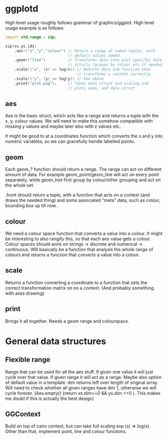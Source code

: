# ggplotd

High level usage roughly follows grammar of graphics/ggplot. High level
usage example is as follows:

```D
import std.range : zip;

zip(xs,ys,ids)
    .aes!("x","y","colour") // Return a range of named tuples, with
                            // default values added
    .geom!("line")          // Transforms data into plot specific data
                            // structs (groups by colour etc if needed)
    .scale!("x", (x) => log(x)) // Returns data and function that
                                // transforms a context correctly
    .scale!("y", (y) => log(y)) // See above
    .print("plot.png");     // Takes data struct and scaling and
                            // plots axes, and data struct
```

## aes

Aes is the basic struct, which acts like a range and returns a tuple with
the x, y, colour values. We will need to make this somehow compatible with
missing y values and maybe later also with z values etc.

It might be good to at a coordinates function which converts the x and
y into numeric variables, so we can gracefully handle labelled points.

## geom

Each geom_? function should return a range. The range can act on different
amount of data. For example geom_point/geom_line will act on every point
separately, while geom_hist first group by colour/other grouping and act
on the whole set.

.front should return a tuple, with a function that acts on a context (and
draws the needed thing) and some associated “meta” data, such as colour,
bounding box up till now.

## colour

We need a colour space function that converts a value into a colour. It
might be interesting to also rangify this, so that each aes value gets
a colour. Colour spaces should work on strings -> discrete and numerical
-> continuous. Will basically be a function that analysis the whole range
of colours and returns a function that converts a value into a colour.

## scale 

Returns a function converting a coordinate to a function that sets the
correct transformation matrix on on a context. (And probably something
with axes drawing)

## print

Brings it all together. Needs a geom range and colourspace.

# General data structures

## Flexible range

Range that can be used for all the aes stuff. If given one value it will
just cycle over that value. If given range it will act as a range. Maybe
also option of default value in a template. dim returns left over length
of original array. Will need to check whether all given ranges have dim 1,
otherwise we will cycle forever. (Aes.empty() {return xs.dim<=0 && ys.dim
<=0 ). This makes me doubt if this is actually the best design)

## GGContext

Build on top of cairo context, but can take full scaling exp (x) =>
log(x). Other than that, implement point, line and colour functions.
